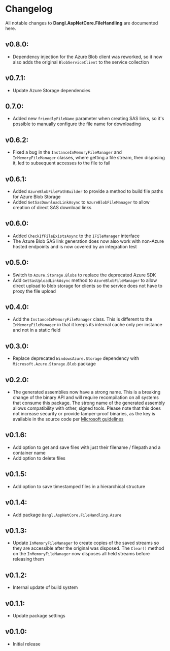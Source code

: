 # Changelog

All notable changes to **Dangl.AspNetCore.FileHandling** are documented here.

## v0.8.0:
- Dependency injection for the Azure Blob client was reworked, so it now also adds the original `BlobServiceClient` to the service collection

## v0.7.1:
- Update Azure Storage dependencies

## 0.7.0:
- Added new `friendlyFileName` parameter when creating SAS links, so it's possible to manually configure the file name for downloading

## v0.6.2:
- Fixed a bug in the `InstanceInMemoryFileManager` and `InMemoryFileManager` classes, where getting a file stream, then disposing it, led to subsequent accesses to the file to fail

## v0.6.1:
- Added `AzureBlobFilePathBuilder` to provide a method to build file paths for Azure Blob Storage
- Added `GetSasDownloadLinkAsync` to `AzureBlobFileManager` to allow creation of direct SAS download links

## v0.6.0:
- Added `CheckIfFileExistsAsync` to the `IFileManager` interface
- The Azure Blob SAS link generation does now also work with non-Azure hosted endpoints and is now covered by an integration test

## v0.5.0:
- Switch to `Azure.Storage.Blobs` to replace the deprecated Azure SDK
- Add `GetSasUploadLinkAsync` method to `AzureBlobFileManager` to allow direct upload to blob storage for clients so the service does not have to proxy the file upload

## v0.4.0:
- Add the `InstanceInMemoryFileManager` class. This is different to the `InMemoryFileManager` in that it keeps its internal cache only per instance and not in a static field

## v0.3.0:
- Replace deprecated `WindowsAzure.Storage` dependency with `Microsoft.Azure.Storage.Blob` package

## v0.2.0:
- The generated assemblies now have a strong name. This is a breaking change of the binary API and will require recompilation on all systems that consume this package. The strong name of the generated assembly allows compatibility with other, signed tools. Please note that this does not increase security or provide tamper-proof binaries, as the key is available in the source code per [Microsoft guidelines](https://msdn.microsoft.com/en-us/library/wd40t7ad(v=vs.110).aspx)

## v0.1.6:
- Add option to get and save files with just their filename / filepath and a container name
- Add option to delete files

## v0.1.5:
- Add option to save timestamped files in a hierarchical structure

## v0.1.4:
- Add package `Dangl.AspNetCore.FileHandling.Azure`

## v0.1.3:
- Update `InMemoryFileManager` to create copies of the saved streams so they are accessible after the original was disposed. The `Clear()` method on the `InMemoryFileManager` now disposes all held streams before releasing them

## v0.1.2:
- Internal update of build system

## v0.1.1:
- Update package settings

## v0.1.0:
- Initial release
